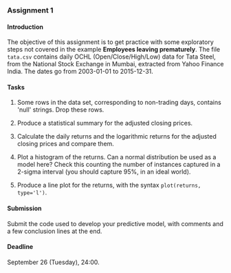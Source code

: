 ### Assignment 1

#### Introduction

The objective of this assignment is to get practice with some exploratory steps not covered in the example **Employees leaving prematurely**. The file `tata.csv` contains daily OCHL (Open/Close/High/Low) data for Tata Steel, from the National Stock Exchange in Mumbai, extracted from Yahoo Finance India. The dates go from 2003-01-01 to 2015-12-31.

#### Tasks

1. Some rows in the data set, corresponding to non-trading days, contains 'null' strings. Drop these rows.

2. Produce a statistical summary for the adjusted closing prices.

3. Calculate the daily returns and the logarithmic returns for the adjusted closing prices and compare them.

4. Plot a histogram of the returns. Can a normal distribution be used as a model here? Check this counting the number of instances captured in a 2-sigma interval (you should capture 95%, in an ideal world).

5. Produce a line plot for the returns, with the syntax `plot(returns, type='l')`.  

#### Submission

Submit the code used to develop your predictive model, with comments and a few conclusion lines at the end.

#### Deadline

September 26 (Tuesday), 24:00.
